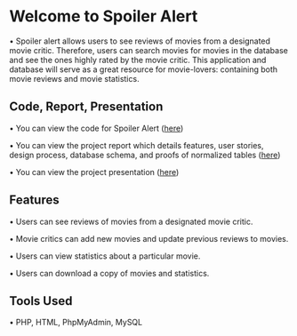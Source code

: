 # Welcome to Spoiler Alert
• Spoiler alert allows users to see reviews of movies from a designated movie critic. Therefore, users can 
search movies for movies in the database and see the ones highly rated by the movie 
critic. This application and database will serve as a great resource for movie-lovers: containing 
both movie reviews and movie statistics.

## Code, Report, Presentation
• You can view the code for Spoiler Alert ([here](https://github.com/zacherymorris2021/SpoilerAlert/tree/master/database_and_application_code))

• You can view the project report which details features, user stories, design process, database schema, 
and proofs of normalized tables ([here](https://github.com/zacherymorris2021/SpoilerAlert/blob/master/Project-Report-CS4750.pdf))

• You can view the project presentation ([here](https://github.com/zacherymorris2021/SpoilerAlert/blob/master/Project-Presentation-CS4750.pdf))

## Features
• Users can see reviews of movies from a designated movie critic.

• Movie critics can add new movies and update previous reviews to movies.

• Users can view statistics about a particular movie.

• Users can download a copy of movies and statistics.

## Tools Used
• PHP, HTML, PhpMyAdmin, MySQL
